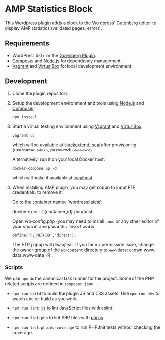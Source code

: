 # AMP Statistics Block

This Wordpress plugin adds a block to the Wordpress' Gutenberg editor to display AMP statistics (validated pages, errors).

## Requirements

- WordPress 5.0+ or the [Gutenberg Plugin](https://wordpress.org/plugins/gutenberg/).
- [Composer](https://getcomposer.org) and [Node.js](https://nodejs.org) for dependency management.
- [Vagrant](https://www.vagrantup.com) and [VirtualBox](https://www.virtualbox.org) for local development environment.


## Development

1. Clone the plugin repository.

2. Setup the development environment and tools using [Node.js](https://nodejs.org) and [Composer](https://getcomposer.org):

	   npm install

3. Start a virtual testing environment using [Vagrant](https://www.vagrantup.com/) and [VirtualBox](https://www.virtualbox.org/):

	   vagrant up

	which will be available at [blockextend.local](http://blockextend.local) after provisioning (username: `admin`, password: `password`).

	Alternatively, run it on your local Docker host:

	   docker-compose up -d

	which will make it available at [localhost](http://localhost).

4. When installing AMP plugin, you may get popup to input FTP credentials, to remove it:

	Go to the container named 'wordress:latest':

	  docker exec -it {container_id} /bin/bash
	
	Open wp-config.php (you may need to install `nano` or any other editor of your choice) and place this line of code:

	  `define('FS_METHOD','direct');`

	The FTP popup will disappear. If you face a permission issue, change the owner-group of the `wp-content` directory to `www-data`:
	  chown www-data:www-data -R .

### Scripts

We use `npm` as the canonical task runner for the project. Some of the PHP related scripts are defined in `composer.json`.

- `npm run build` to build the plugin JS and CSS assets. Use `npm run dev` to watch and re-build as you work.

- `npm run lint:js` to lint JavaScript files with [eslint](https://eslint.org/).

- `npm run lint:php` to lint PHP files with [phpcs](https://github.com/squizlabs/PHP_CodeSniffer).

- `npm run test:php:no-coverage` to run PHPUnit tests without checking the coverage.
